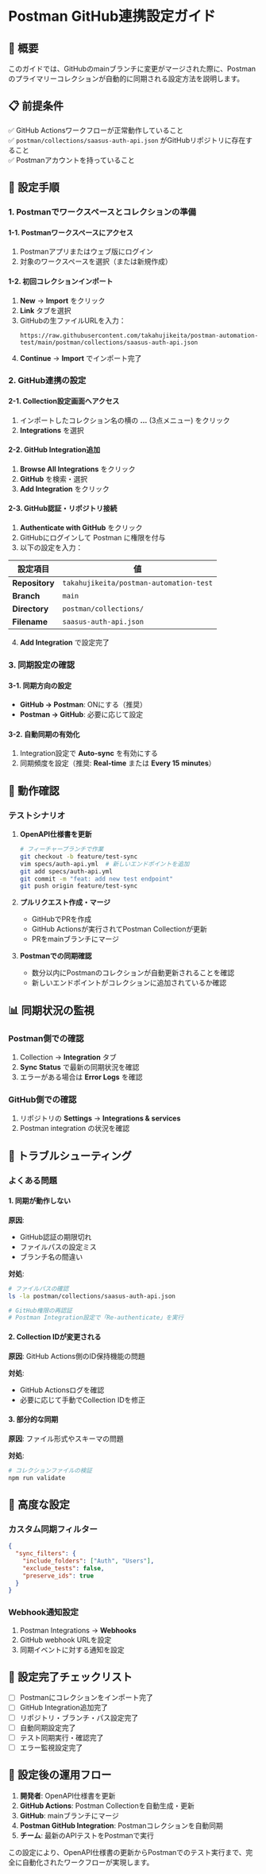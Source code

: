 # Postman GitHub連携設定ガイド

## 🎯 概要

このガイドでは、GitHubのmainブランチに変更がマージされた際に、Postmanのプライマリーコレクションが自動的に同期される設定方法を説明します。

## 📋 前提条件

✅ GitHub Actionsワークフローが正常動作していること  
✅ `postman/collections/saasus-auth-api.json` がGitHubリポジトリに存在すること  
✅ Postmanアカウントを持っていること  

## 🔧 設定手順

### 1. Postmanでワークスペースとコレクションの準備

#### 1-1. Postmanワークスペースにアクセス
1. Postmanアプリまたはウェブ版にログイン
2. 対象のワークスペースを選択（または新規作成）

#### 1-2. 初回コレクションインポート
1. **New** → **Import** をクリック
2. **Link** タブを選択
3. GitHubの生ファイルURLを入力：
   ```
   https://raw.githubusercontent.com/takahujikeita/postman-automation-test/main/postman/collections/saasus-auth-api.json
   ```
4. **Continue** → **Import** でインポート完了

### 2. GitHub連携の設定

#### 2-1. Collection設定画面へアクセス
1. インポートしたコレクション名の横の **...** (3点メニュー) をクリック
2. **Integrations** を選択

#### 2-2. GitHub Integration追加
1. **Browse All Integrations** をクリック
2. **GitHub** を検索・選択
3. **Add Integration** をクリック

#### 2-3. GitHub認証・リポジトリ接続
1. **Authenticate with GitHub** をクリック
2. GitHubにログインして Postman に権限を付与
3. 以下の設定を入力：

| 設定項目 | 値 |
|---------|-----|
| **Repository** | `takahujikeita/postman-automation-test` |
| **Branch** | `main` |
| **Directory** | `postman/collections/` |
| **Filename** | `saasus-auth-api.json` |

4. **Add Integration** で設定完了

### 3. 同期設定の確認

#### 3-1. 同期方向の設定
- **GitHub → Postman**: ONにする（推奨）
- **Postman → GitHub**: 必要に応じて設定

#### 3-2. 自動同期の有効化
1. Integration設定で **Auto-sync** を有効にする
2. 同期頻度を設定（推奨: **Real-time** または **Every 15 minutes**）

## 🔄 動作確認

### テストシナリオ
1. **OpenAPI仕様書を更新**
   ```bash
   # フィーチャーブランチで作業
   git checkout -b feature/test-sync
   vim specs/auth-api.yml  # 新しいエンドポイントを追加
   git add specs/auth-api.yml
   git commit -m "feat: add new test endpoint"
   git push origin feature/test-sync
   ```

2. **プルリクエスト作成・マージ**
   - GitHubでPRを作成
   - GitHub Actionsが実行されてPostman Collectionが更新
   - PRをmainブランチにマージ

3. **Postmanでの同期確認**
   - 数分以内にPostmanのコレクションが自動更新されることを確認
   - 新しいエンドポイントがコレクションに追加されているか確認

## 📊 同期状況の監視

### Postman側での確認
1. Collection → **Integration** タブ
2. **Sync Status** で最新の同期状況を確認
3. エラーがある場合は **Error Logs** を確認

### GitHub側での確認
1. リポジトリの **Settings** → **Integrations & services**
2. Postman integration の状況を確認

## 🚨 トラブルシューティング

### よくある問題

#### 1. 同期が動作しない
**原因**:
- GitHub認証の期限切れ
- ファイルパスの設定ミス
- ブランチ名の間違い

**対処**:
```bash
# ファイルパスの確認
ls -la postman/collections/saasus-auth-api.json

# GitHub権限の再認証
# Postman Integration設定で「Re-authenticate」を実行
```

#### 2. Collection IDが変更される
**原因**: GitHub Actions側のID保持機能の問題

**対処**:
- GitHub Actionsログを確認
- 必要に応じて手動でCollection IDを修正

#### 3. 部分的な同期
**原因**: ファイル形式やスキーマの問題

**対処**:
```bash
# コレクションファイルの検証
npm run validate
```

## 🔧 高度な設定

### カスタム同期フィルター
```json
{
  "sync_filters": {
    "include_folders": ["Auth", "Users"],
    "exclude_tests": false,
    "preserve_ids": true
  }
}
```

### Webhook通知設定
1. Postman Integrations → **Webhooks**
2. GitHub webhook URLを設定
3. 同期イベントに対する通知を設定

## 📝 設定完了チェックリスト

- [ ] Postmanにコレクションをインポート完了
- [ ] GitHub Integration追加完了
- [ ] リポジトリ・ブランチ・パス設定完了
- [ ] 自動同期設定完了
- [ ] テスト同期実行・確認完了
- [ ] エラー監視設定完了

## 🎯 設定後の運用フロー

1. **開発者**: OpenAPI仕様書を更新
2. **GitHub Actions**: Postman Collectionを自動生成・更新
3. **GitHub**: mainブランチにマージ
4. **Postman GitHub Integration**: Postmanコレクションを自動同期
5. **チーム**: 最新のAPIテストをPostmanで実行

この設定により、OpenAPI仕様書の更新からPostmanでのテスト実行まで、完全に自動化されたワークフローが実現します。
